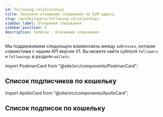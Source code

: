 ```yaml
---
id: following-relationships
title: Получите отношения следования по EVM адресу
slug: /guides/query/following-relationships
sidebar_label: Отношения следования
sidebar_position: 5
description: Запросы - Отношения следования
---
```


Мы поддерживаем следующую взаимосвязь между `addresses`, которая совместима с нашим API версии V1. Вы можете найти субполя `followers` и `followings` в разделе `wallets`.

import PostmanCard from "@site/src/components/PostmanCard";

## Список подписчиков по кошельку

import ApolloCard from "@site/src/components/ApolloCard";

<ApolloCard queryName="getFollowersByAddressEVM" />

## Список подписок по кошельку

<ApolloCard queryName="getFollowingsByAddressEVM" />
